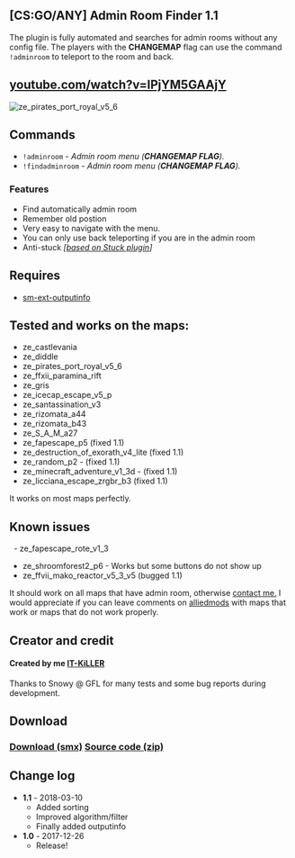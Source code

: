 ## [CS:GO/ANY] Admin Room Finder 1.1
The plugin is fully automated and searches for admin rooms without any config file. 
The players with the **CHANGEMAP** flag can use the command `!adminroom` to teleport to the room and back.

## [youtube.com/watch?v=lPjYM5GAAjY](https://www.youtube.com/watch?v=lPjYM5GAAjY)
![ze_pirates_port_royal_v5_6](https://image.ibb.co/bBbL76/pirates3.jpg)

## Commands
  - `!adminroom` - *_Admin room menu (**CHANGEMAP FLAG**)._*
  - `!findadminroom` - *_Admin room menu (**CHANGEMAP FLAG**)._*
  
### Features
  - Find automatically admin room
  - Remember old postion
  - Very easy to navigate with the menu.
  - You can only use back teleporting if you are in the admin room
  - Anti-stuck *_[[based on Stuck plugin](https://forums.alliedmods.net/showthread.php?t=243151)]_*
  
## Requires
  - [sm-ext-outputinfo](https://forums.alliedmods.net/showthread.php?t=305343)

## Tested and works on the maps:
  - ze_castlevania
  - ze_diddle
  - ze_pirates_port_royal_v5_6
  - ze_ffxii_paramina_rift
  - ze_gris 
  - ze_icecap_escape_v5_p
  - ze_santassination_v3
  - ze_rizomata_a44
  - ze_rizomata_b43
  - ze_S_A_M_a27
  - ze_fapescape_p5 (fixed 1.1)
  - ze_destruction_of_exorath_v4_lite (fixed 1.1)
  - ze_random_p2 - (fixed 1.1)
  - ze_minecraft_adventure_v1_3d - (fixed 1.1)
  - ze_licciana_escape_zrgbr_b3 (fixed 1.1)
   
It works on most maps perfectly.
    
## Known issues
  - ze_fapescape_rote_v1_3 
  - ze_shroomforest2_p6 - Works but some buttons do not show up
  - ze_ffvii_mako_reactor_v5_3_v5 (bugged 1.1)
    
It should work on all maps that have admin room, otherwise [contact me.](https://github.com/IT-KiLLER/HOW-TO-CONTACT-ME)
I would appreciate if you can leave comments on [alliedmods](https://forums.alliedmods.net/showthread.php?p=2568235) with maps that work or maps that do not work properly.

## Creator and credit
#### Created by me [IT-KiLLER](https://github.com/IT-KiLLER)

Thanks to Snowy @ GFL for many tests and some bug reports during development.

## Download
### [Download (smx)](https://github.com/IT-KiLLER/CSGO-Admin-Room-Finder/raw/master/adminroomfinder.smx)    [Source code (zip)](https://github.com/IT-KiLLER/CSGO-Admin-Room-Finder/archive/master.zip)

## Change log
- **1.1** - 2018-03-10
  - Added sorting
  - Improved algorithm/filter
  - Finally added outputinfo
- **1.0** - 2017-12-26
  - Release!

